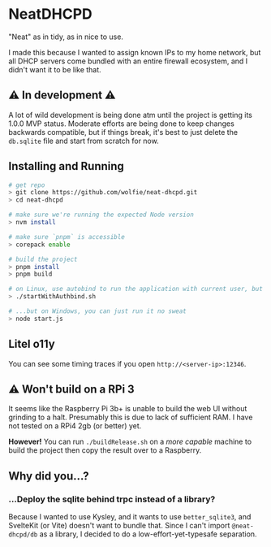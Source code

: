 # NeatDHCPD

"Neat" as in tidy, as in nice to use.

I made this because I wanted to assign known IPs to my home network, but all DHCP servers come bundled with an entire firewall ecosystem, and I didn't want it to be like that.

## ⚠️ In development ⚠️

A lot of wild development is being done atm until the project is getting its 1.0.0 MVP status. Moderate efforts are being done to keep changes backwards compatible, but if things break, it's best to just delete the `db.sqlite` file and start from scratch for now.

## Installing and Running

```bash
# get repo
> git clone https://github.com/wolfie/neat-dhcpd.git
> cd neat-dhcpd

# make sure we're running the expected Node version
> nvm install

# make sure `pnpm` is accessible
> corepack enable

# build the project
> pnpm install
> pnpm build

# on Linux, use autobind to run the application with current user, but on privileged ports
> ./startWithAuthbind.sh

# ...but on Windows, you can just run it no sweat
> node start.js
```

## Litel o11y

You can see some timing traces if you open `http://<server-ip>:12346`.

## ⚠️ Won't build on a RPi 3

It seems like the Raspberry Pi 3b+ is unable to build the web UI without grinding to a halt. Presumably this is due to lack of sufficient RAM. I have not tested on a RPi4 2gb (or better) yet.

**However!** You can run `./buildRelease.sh` on a _more capable_ machine to build the project then copy the result over to a Raspberry.

## Why did you...?

### ...Deploy the sqlite behind trpc instead of a library?

Because I wanted to use Kysley, and it wants to use `better_sqlite3`, and SvelteKit (or Vite) doesn't want to bundle that. Since I can't import `@neat-dhcpd/db` as a library, I decided to do a low-effort-yet-typesafe separation.
